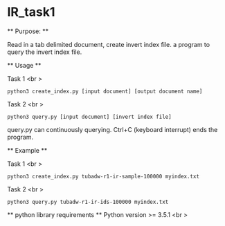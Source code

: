 # IR_task1

** Purpose: **  

Read in a tab delimited document, create invert index file. a program to query the invert index file. 

** Usage ** 

Task 1 <br \> 

```
python3 create_index.py [input document] [output document name]
```

Task 2 <br \>

```
python3 query.py [input document] [invert index file]
```
query.py can continuously querying. Ctrl+C (keyboard interrupt) ends the program. 

** Example ** 

Task 1 <br \>

```
python3 create_index.py tubadw-r1-ir-sample-100000 myindex.txt
```

Task 2 <br \>

```
python3 query.py tubadw-r1-ir-ids-100000 myindex.txt
```

** python library requirements ** 
Python version >= 3.5.1 <br \>

